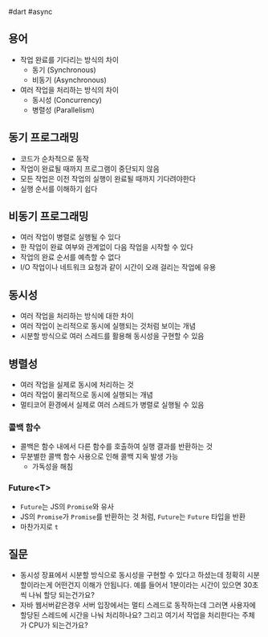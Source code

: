 #dart #async

## 용어
- 작업 완료를 기다리는 방식의 차이
	- 동기 (Synchronous)
	- 비동기 (Asynchronous)
- 여러 작업을 처리하는 방식의 차이
	- 동시성 (Concurrency)
	- 병렬성 (Parallelism)

## 동기 프로그래밍
- 코드가 순차적으로 동작
- 작업이 완료될 때까지 프로그램이 중단되지 않음
- 모든 작업은 이전 작업의 실행이 완료될 때까지 기다려야한다
- 실행 순서를 이해하기 쉽다

## 비동기 프로그래밍
- 여러 작업이 병렬로 실행될 수 있다
- 한 작업이 완료 여부와 관계없이 다음 작업을 시작할 수 있다
- 작업의 완료 순서를 예측할 수 없다
- I/O 작업이나 네트워크 요청과 같이 시간이 오래 걸리는 작업에 유용

## 동시성
- 여러 작업을 처리하는 방식에 대한 차이
- 여러 작업이 논리적으로 동시에 실행되는 것처럼 보이는 개념
- 시분할 방식으로 여러 스레드를 활용해 동시성을 구현할 수 있음

## 병렬성
- 여러 작업을 실제로 동시에 처리하는 것
- 여러 작업이 물리적으로 동시에 실행되는 개념
- 멀티코어 환경에서 실제로 여러 스레드가 병렬로 실행될 수 있음

### 콜백 함수
- 콜백은 함수 내에서 다른 함수를 호출하여 실행 결과를 반환하는 것
- 무분별한 콜백 함수 사용으로 인해 콜백 지옥 발생 가능
	- 가독성을 해침

### Future\<T>
- `Future`는 JS의 `Promise`와 유사
- JS의 `Promise`가 `Promise`를 반환하는 것 처럼, `Future`는 `Future` 타입을 반환
- 마찬가지로 `t`


## 질문
- 동시성 장표에서 시분할 방식으로 동시성을 구현할 수 있다고 하셨는데 정확히 시분할이라는게 어떤건지 이해가 안됩니다. 예를 들어서 1분이라는 시간이 있으면 30초씩 나눠 할당 되는건가요?
- 자바 웹서버같은경우 서버 입장에서는 멀티 스레드로 동작하는데 그러면 사용자에 할당된 스레드에 시간을 나눠 처리하나요? 그리고 여기서 작업을 처리한다는 주체가 CPU가 되는건가요?